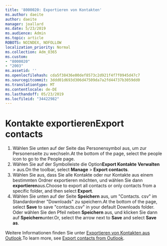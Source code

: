 ```yaml
---
title: '8000020: Exportieren von Kontakten'
ms.author: daeite
author: daeite
manager: joallard
ms.date: 5/23/2019
ms.audience: Admin
ms.topic: article
ROBOTS: NOINDEX, NOFOLLOW
localization_priority: Normal
ms.collection: Adm_O365
ms.custom:
- "8000020"
- "2003"
ms.assetid: ''
ms.openlocfilehash: cda5f38436e00def8573c2d921f4f7f0945d47c7
ms.sourcegitcommit: 3ddd01d693d306d47509da7a2fd44737b3059dd0
ms.translationtype: MT
ms.contentlocale: de-DE
ms.lasthandoff: 05/23/2019
ms.locfileid: "34422982"
---
```

# <a name="export-contacts"></a><span data-ttu-id="f12bc-102">Kontakte exportieren</span><span class="sxs-lookup"><span data-stu-id="f12bc-102">Export contacts</span></span>

1. <span data-ttu-id="f12bc-103">Wählen Sie unten auf der Seite das Personensymbol aus, um zur Personenseite zu wechseln.</span><span class="sxs-lookup"><span data-stu-id="f12bc-103">At the bottom of the page, select the people icon to go to the People page.</span></span>
2. <span data-ttu-id="f12bc-104">Wählen Sie auf der Symbolleiste die Option**Export Kontakte** **Verwalten** > aus.</span><span class="sxs-lookup"><span data-stu-id="f12bc-104">On the toolbar, select **Manage** > **Export contacts**.</span></span> 
3. <span data-ttu-id="f12bc-105">Wählen Sie aus, dass Sie alle Kontakte oder nur Kontakte aus einem bestimmten Ordner exportieren möchten, und wählen Sie dann **exportieren**aus.</span><span class="sxs-lookup"><span data-stu-id="f12bc-105">Choose to export all contacts or only contacts from a specific folder, and then select **Export**.</span></span>
4. <span data-ttu-id="f12bc-106">Wählen Sie unten auf der Seite **Speichern** aus, um "Contacts. csv" im Standardordner "Downloads" zu speichern.</span><span class="sxs-lookup"><span data-stu-id="f12bc-106">At the bottom of the page, select **Save** to save "contacts.csv" in your default Downloads folder.</span></span> <span data-ttu-id="f12bc-107">Oder wählen Sie den Pfeil neben **Speichern** aus, und klicken Sie dann auf **Speichern**unter.</span><span class="sxs-lookup"><span data-stu-id="f12bc-107">Or, select the arrow next to **Save** and select **Save as**.</span></span>

<span data-ttu-id="f12bc-108">Weitere Informationen finden Sie unter [Exportieren von Kontakten aus Outlook](https://support.office.com/article/10f09abd-643c-4495-bb80-543714eca73f#ID0EAACAAA=Outlook_on_the_web).</span><span class="sxs-lookup"><span data-stu-id="f12bc-108">To learn more, see [Export contacts from Outlook](https://support.office.com/article/10f09abd-643c-4495-bb80-543714eca73f#ID0EAACAAA=Outlook_on_the_web).</span></span>

